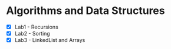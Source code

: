 # Algorithms and Data Structures

- [x] Lab1 - Recursions
- [x] Lab2 - Sorting
- [x] Lab3 - LinkedList and Arrays 
